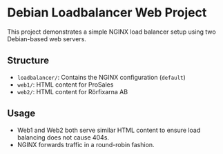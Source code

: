 # Debian Loadbalancer Web Project

This project demonstrates a simple NGINX load balancer setup using two Debian-based web servers.

## Structure

- `loadbalancer/`: Contains the NGINX configuration (`default`)
- `web1/`: HTML content for ProSales
- `web2/`: HTML content for Rörfixarna AB

## Usage

- Web1 and Web2 both serve similar HTML content to ensure load balancing does not cause 404s.
- NGINX forwards traffic in a round-robin fashion.